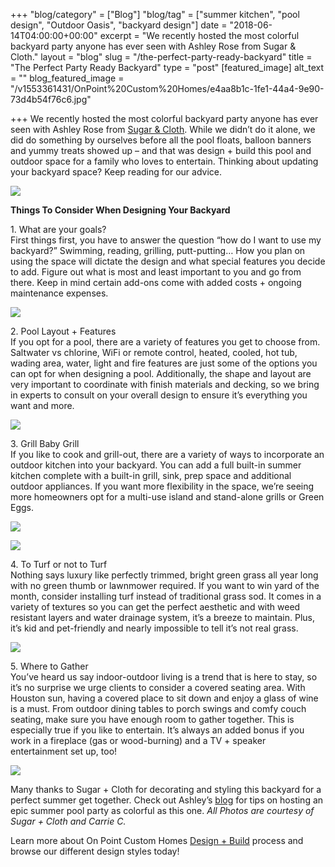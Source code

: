 +++
"blog/category" = ["Blog"]
"blog/tag" = ["summer kitchen", "pool design", "Outdoor Oasis", "backyard design"]
date = "2018-06-14T04:00:00+00:00"
excerpt = "We recently hosted the most colorful backyard party anyone has ever seen with Ashley Rose from Sugar & Cloth."
layout = "blog"
slug = "/the-perfect-party-ready-backyard"
title = "The Perfect Party Ready Backyard"
type = "post"
[featured_image]
alt_text = ""
blog_featured_image = "/v1553361431/OnPoint%20Custom%20Homes/e4aa8b1c-1fe1-44a4-9e90-73d4b54f76c6.jpg"

+++
We recently hosted the most colorful backyard party anyone has ever seen with Ashley Rose from [Sugar & Cloth](https://onpointcustomhomes.us16.list-manage.com/track/click?u=b826ba5febe3133f70160f2c5&id=662bef0baf&e=f9fab88b77). While we didn’t do it alone, we did do something by ourselves before all the pool floats, balloon banners and yummy treats showed up – and that was design + build this pool and outdoor space for a family who loves to entertain. Thinking about updating your backyard space? Keep reading for our advice.

![](https://res.cloudinary.com/onpointcustomhomes/image/upload/v1553361570/OnPoint%20Custom%20Homes/58963edc-ba69-4f2a-aea9-30d25d5b061a.jpg)

**Things To Consider When Designing Your Backyard**

1\. What are your goals?  
First things first, you have to answer the question “how do I want to use my backyard?” Swimming, reading, grilling, putt-putting… How you plan on using the space will dictate the design and what special features you decide to add. Figure out what is most and least important to you and go from there. Keep in mind certain add-ons come with added costs + ongoing maintenance expenses.

![](https://res.cloudinary.com/onpointcustomhomes/image/upload/v1553361557/OnPoint%20Custom%20Homes/Screen-Shot-2018-06-14-at-9.26.06-AM.png)

2\. Pool Layout + Features  
If you opt for a pool, there are a variety of features you get to choose from. Saltwater vs chlorine, WiFi or remote control, heated, cooled, hot tub, wading area, water, light and fire features are just some of the options you can opt for when designing a pool. Additionally, the shape and layout are very important to coordinate with finish materials and decking, so we bring in experts to consult on your overall design to ensure it’s everything you want and more.

![](https://res.cloudinary.com/onpointcustomhomes/image/upload/v1553361540/OnPoint%20Custom%20Homes/Screen-Shot-2018-06-14-at-9.27.17-AM-1.png)

3\. Grill Baby Grill  
If you like to cook and grill-out, there are a variety of ways to incorporate an outdoor kitchen into your backyard. You can add a full built-in summer kitchen complete with a built-in grill, sink, prep space and additional outdoor appliances. If you want more flexibility in the space, we’re seeing more homeowners opt for a multi-use island and stand-alone grills or Green Eggs.

![](https://res.cloudinary.com/onpointcustomhomes/image/upload/v1553361526/OnPoint%20Custom%20Homes/3df0d20f-835d-4481-a2a8-5a2a5abcf92e.jpg)

![](https://res.cloudinary.com/onpointcustomhomes/image/upload/v1553361511/OnPoint%20Custom%20Homes/67d4ab23-5e05-4d10-aa08-c5fac0bbad25.jpg)

4\. To Turf or not to Turf  
Nothing says luxury like perfectly trimmed, bright green grass all year long with no green thumb or lawnmower required. If you want to win yard of the month, consider installing turf instead of traditional grass sod. It comes in a variety of textures so you can get the perfect aesthetic and with weed resistant layers and water drainage system, it’s a breeze to maintain. Plus, it’s kid and pet-friendly and nearly impossible to tell it’s not real grass.

![](https://res.cloudinary.com/onpointcustomhomes/image/upload/v1553361483/OnPoint%20Custom%20Homes/Screen-Shot-2018-06-14-at-9.30.28-AM.png)

5\. Where to Gather  
You’ve heard us say indoor-outdoor living is a trend that is here to stay, so it’s no surprise we urge clients to consider a covered seating area. With Houston sun, having a covered place to sit down and enjoy a glass of wine is a must. From outdoor dining tables to porch swings and comfy couch seating, make sure you have enough room to gather together. This is especially true if you like to entertain. It’s always an added bonus if you work in a fireplace (gas or wood-burning) and a TV + speaker entertainment set up, too!

![](https://res.cloudinary.com/onpointcustomhomes/image/upload/v1553361458/OnPoint%20Custom%20Homes/ea49c73f-18c5-4e47-9ace-bc3c24d29621.jpg)

Many thanks to Sugar + Cloth for decorating and styling this backyard for a perfect summer get together. Check out Ashley’s [blog](https://onpointcustomhomes.us16.list-manage.com/track/click?u=b826ba5febe3133f70160f2c5&id=de5b89d2d1&e=f9fab88b77) for tips on hosting an epic summer pool party as colorful as this one. _All Photos are courtesy of Sugar + Cloth and Carrie C._

Learn more about On Point Custom Homes [Design + Build](https://onpointcustomhomes.us16.list-manage.com/track/click?u=b826ba5febe3133f70160f2c5&id=5e2933ebc5&e=f9fab88b77) process and browse our different design styles today!